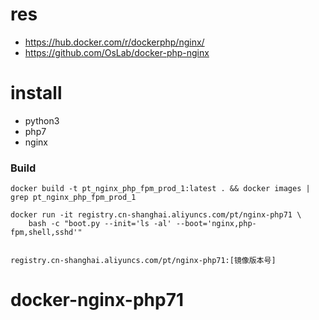 # res

- https://hub.docker.com/r/dockerphp/nginx/
- https://github.com/OsLab/docker-php-nginx


# install 

- python3
- php7
- nginx

### Build
    
    docker build -t pt_nginx_php_fpm_prod_1:latest . && docker images | grep pt_nginx_php_fpm_prod_1

    docker run -it registry.cn-shanghai.aliyuncs.com/pt/nginx-php71 \
        bash -c "boot.py --init='ls -al' --boot='nginx,php-fpm,shell,sshd'"


	registry.cn-shanghai.aliyuncs.com/pt/nginx-php71:[镜像版本号]

                
# docker-nginx-php71
